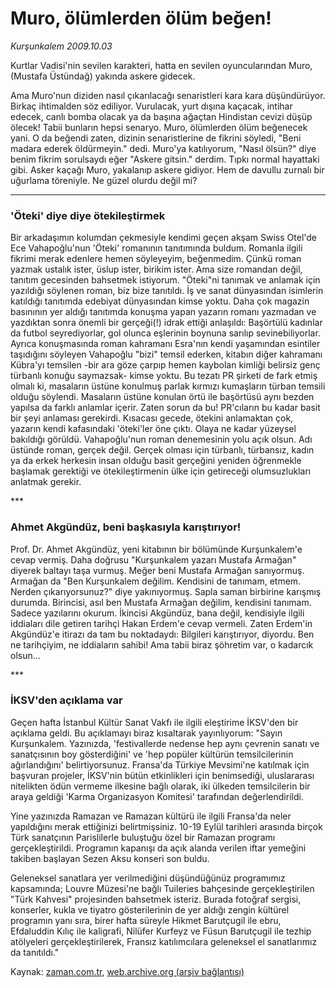 # Muro, ölümlerden ölüm beğen!

*Kurşunkalem 2009.10.03*

<tr><td class="metin" colspan="2" style="padding-top: 20px; padding-left: 5px; ">Kurtlar Vadisi'nin sevilen karakteri, hatta en sevilen oyuncularından Muro, (Mustafa Üstündağ) yakında askere gidecek.</td></tr><tr><td class="metin" colspan="2" style="padding-top: 20px; padding-left: 5px; "><p>Ama Muro'nun diziden nasıl çıkarılacağı senaristleri kara kara düşündürüyor. Birkaç ihtimalden söz ediliyor. Vurulacak, yurt dışına kaçacak, intihar edecek, canlı bomba olacak ya da başına ağaçtan Hindistan cevizi düşüp ölecek! Tabii bunların hepsi senaryo. Muro, ölümlerden ölüm beğenecek yani. O da beğendi zaten, dizinin senaristlerine de fikrini söyledi, "Beni madara ederek öldürmeyin." dedi. Muro'ya katılıyorum, "Nasıl ölsün?" diye benim fikrim sorulsaydı eğer "Askere gitsin." derdim. Tıpkı normal hayattaki gibi. Asker kaçağı Muro, yakalanıp askere gidiyor. Hem de davullu zurnalı bir uğurlama töreniyle. Ne güzel olurdu değil mi?
<p><hr/>
<p><h3>'Öteki' diye diye ötekileştirmek</h3>
<p>Bir arkadaşımın kolumdan çekmesiyle kendimi geçen akşam Swiss Otel'de Ece Vahapoğlu'nun 'Öteki' romanının tanıtımında buldum. Romanla ilgili fikrimi merak edenlere hemen söyleyeyim, beğenmedim. Çünkü roman yazmak ustalık ister, üslup ister, birikim ister. Ama size romandan değil, tanıtım gecesinden bahsetmek istiyorum. "Öteki"ni tanımak ve anlamak için yazıldığı söylenen roman, biz bize tanıtıldı. İş ve sanat dünyasından isimlerin katıldığı tanıtımda edebiyat dünyasından kimse yoktu. Daha çok magazin basınının yer aldığı tanıtımda konuşma yapan yazarın romanı yazmadan ve yazdıktan sonra önemli bir gerçeği(!) idrak ettiği anlaşıldı: Başörtülü kadınlar da futbol seyrediyorlar, gol olunca eşlerinin boynuna sarılıp sevinebiliyorlar. Ayrıca konuşmasında roman kahramanı Esra'nın kendi yaşamından esintiler taşıdığını söyleyen Vahapoğlu "bizi" temsil ederken, kitabın diğer kahramanı Kübra'yı temsilen -bir ara göze çarpıp hemen kaybolan kimliği belirsiz genç türbanlı konuğu saymazsak- kimse yoktu. Bu tezatı PR şirketi de fark etmiş olmalı ki, masaların üstüne konulmuş parlak kırmızı kumaşların türban temsili olduğu söylendi. Masaların üstüne konulan örtü ile başörtüsü aynı bezden yapılsa da farklı anlamlar içerir. Zaten sorun da bu! PR'cıların bu kadar basit bir şeyi anlaması gerekirdi. Kısacası gecede, ötekini anlamaktan çok, yazarın kendi kafasındaki 'öteki'ler öne çıktı. Olaya ne kadar yüzeysel bakıldığı görüldü. Vahapoğlu'nun roman denemesinin yolu açık olsun. Adı üstünde roman, gerçek değil. Gerçek olması için türbanlı, türbansız, kadın ya da erkek herkesin insan olduğu basit gerçeğini yeniden öğrenmekle başlamak gerektiği ve ötekileştirmenin ülke için getireceği olumsuzlukları anlatmak gerekir.
<p>***
<p><h3>Ahmet Akgündüz, beni başkasıyla karıştırıyor!</h3>
<p>Prof. Dr. Ahmet Akgündüz, yeni kitabının bir bölümünde Kurşunkalem'e cevap vermiş. Daha doğrusu "Kurşunkalem yazarı Mustafa Armağan" diyerek baltayı taşa vurmuş. Meğer beni Mustafa Armağan sanıyormuş. Armağan da "Ben Kurşunkalem değilim. Kendisini de tanımam, etmem. Nerden çıkarıyorsunuz?" diye yakınıyormuş. Sapla saman birbirine karışmış durumda. Birincisi, asıl ben Mustafa Armağan değilim, kendisini tanımam. Sadece yazılarını okurum. İkincisi Akgündüz, bana değil, kendisiyle ilgili iddiaları dile getiren tarihçi Hakan Erdem'e cevap vermeli. Zaten Erdem'in Akgündüz'e itirazı da tam bu noktadaydı: Bilgileri karıştırıyor, diyordu. Ben ne tarihçiyim, ne iddiaların sahibi! Ama tabii biraz şöhretim var, o kadarcık olsun...
<p>***
<p><h3>İKSV'den açıklama var</h3>
<p>Geçen hafta İstanbul Kültür Sanat Vakfı ile ilgili eleştirime İKSV'den bir açıklama geldi. Bu açıklamayı biraz kısaltarak yayınlıyorum: "Sayın Kurşunkalem. Yazınızda, 'festivallerde nedense hep aynı çevrenin sanatı ve sanatçısının boy gösterdiğini' ve 'hep popüler kültürün temsilcilerinin ağırlandığını' belirtiyorsunuz. Fransa'da Türkiye Mevsimi'ne katılmak için başvuran projeler, İKSV'nin bütün etkinlikleri için benimsediği, uluslararası nitelikten ödün vermeme ilkesine bağlı olarak, iki ülkeden temsilcilerin bir araya geldiği 'Karma Organizasyon Komitesi' tarafından değerlendirildi.
<p>Yine yazınızda Ramazan ve Ramazan kültürü ile ilgili Fransa'da neler yapıldığını merak ettiğinizi belirtmişsiniz. 10-19 Eylül tarihleri arasında birçok Türk sanatçının Parislilerle buluştuğu özel bir Ramazan programı gerçekleştirildi. Programın kapanışı da açık alanda verilen iftar yemeğini takiben başlayan Sezen Aksu konseri son buldu.
<p>Geleneksel sanatlara yer verilmediğini düşündüğünüz programımız kapsamında; Louvre Müzesi'ne bağlı Tuileries bahçesinde gerçekleştirilen "Türk Kahvesi" projesinden bahsetmek isteriz. Burada fotoğraf sergisi, konserler, kukla ve tiyatro gösterilerinin de yer aldığı zengin kültürel programın yanı sıra, birer hafta süreyle Hikmet Barutçugil ile ebru, Efdaluddin Kılıç ile kaligrafi, Nilüfer Kurfeyz ve Füsun Barutçugil ile tezhip atölyeleri gerçekleştirilerek, Fransız katılımcılara geleneksel el sanatlarımız da tanıtıldı."<br/></p></p></p></p></p></p></p></p></p></p></p></p></td></tr>

Kaynak: [zaman.com.tr](http://zaman.com.tr/yazar.do?yazino=898529), [web.archive.org (arşiv bağlantısı)](http://web.archive.org/web/20100110053159/http://www.zaman.com.tr:80/yazar.do?yazino=898529)
